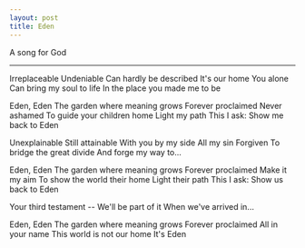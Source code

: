 ```yaml
---
layout: post
title: Eden
---
```


<p class="center-text">A song for God</p>

---

<div class="poem">
Irreplaceable
Undeniable
Can hardly be described
It's our home
You alone
Can bring my soul to life
In the place you made me to be

Eden, Eden
The garden where meaning grows
Forever proclaimed
Never ashamed
To guide your children home
Light my path
This I ask:
Show me back to Eden

Unexplainable
Still attainable
With you by my side
All my sin
Forgiven
To bridge the great divide
And forge my way to...

Eden, Eden
The garden where meaning grows
Forever proclaimed
Make it my aim
To show the world their home
Light their path
This I ask:
Show us back to Eden

Your third testament --
We'll be part of it
When we've arrived in...

Eden, Eden
The garden where meaning grows
Forever proclaimed
All in your name
This world is not our home
It's Eden
</div>